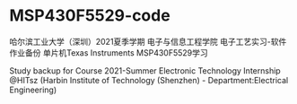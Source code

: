 # MSP430F5529-code

哈尔滨工业大学（深圳）2021夏季学期 电子与信息工程学院 电子工艺实习-软件作业备份
单片机Texas Instruments MSP430F5529学习

Study backup for Course 2021-Summer Electronic Technology Internship @HITsz 
(Harbin Institute of Technology (Shenzhen) - Department:Electrical Engineering)
